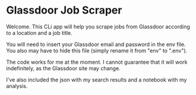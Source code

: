 # Glassdoor Job Scraper

Welcome. This CLi app will help you scrape jobs from Glassdoor according to a location and a job title. 

You will need to insert your Glassdoor email and password in the env file. You also may have to hide this file (simply rename it from "env" to ".env"). 

The code works for me at the moment. I cannot guarantee that it will work indefinitely, as the Glassdoor site may change. 

I've also included the json with my search results and a notebook with my analysis. 
